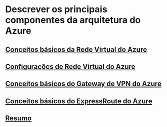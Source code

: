 # Descrever os principais componentes da arquitetura do Azure

## [Conceitos básicos da Rede Virtual do Azure](./M5_1_ConceitosRedeVirtualAzure.md)

## [Configurações de Rede Virtual do Azure](./M5_2_ConfiguracoesRedeVirtualAzure.md)

## [Conceitos básicos do Gateway de VPN do Azure](./M5_3_GatewayVPNAzure.md)

## [Conceitos básicos do ExpressRoute do Azure](./M5_4_ExpressRouteAzure.md)

## [Resumo](./M5_5_Resumo.md)












